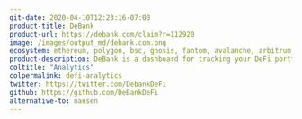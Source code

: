 ```yaml
---
git-date: 2020-04-10T12:23:16-07:00
product-title: DeBank
product-url: https://debank.com/claim?r=112920
image: /images/output_md/debank.com.png
ecosystem: ethereum, polygon, bsc, gnosis, fantom, avalanche, arbitrum, optimism, base
product-description: DeBank is a dashboard for tracking your DeFi portfolio, with data and analytics for decentralized lending protocols, stablecoins, margin trading platforms and DEXes.
coltitle: "Analytics"
colpermalink: defi-analytics
twitter: https://twitter.com/DebankDeFi
github: https://github.com/DeBankDeFi
alternative-to: nansen
---
```

